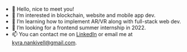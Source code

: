 - 👋 Hello, nice to meet you!
- 👀 I’m interested in blockchain, website and mobile app dev.
- 🌱 I’m learning how to implement AR/VR along with full-stack web dev.
- 💞️ I’m looking for a frontend summer internship in 2022.
- 📫 You can contact me on [LinkedIn](https://www.linkedin.com/in/kyranank/) or email me at kyra.nankivell@gmail.com.

<!---
kyra-nank/kyra-nank is a ✨ special ✨ repository because its `README.md` (this file) appears on your GitHub profile.
You can click the Preview link to take a look at your changes.
--->
